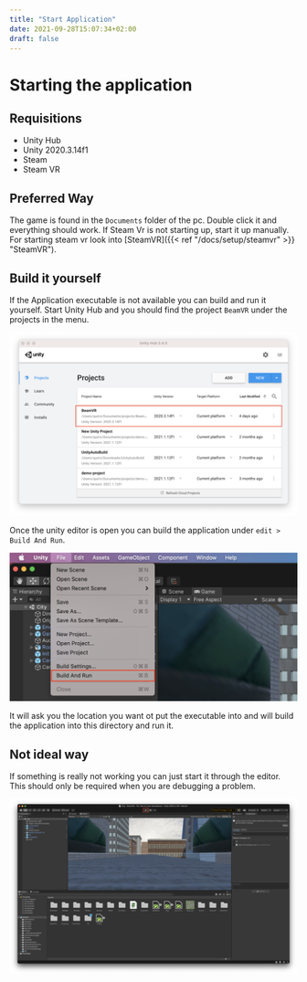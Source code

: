 ```yaml
---
title: "Start Application"
date: 2021-09-28T15:07:34+02:00
draft: false
---
```


# Starting the application

## Requisitions

- Unity Hub
- Unity 2020.3.14f1
- Steam
- Steam VR

## Preferred Way 

The game is found in the `Documents` folder of the pc. Double click it and everything should work. If Steam Vr is 
not starting up, start it up manually. For starting steam vr look into [SteamVR]({{< ref 
"/docs/setup/steamvr" >}}
"SteamVR").

## Build it yourself

If the Application executable is not available you can build and run it yourself. Start Unity Hub and you should 
find the project `BeamVR` under the projects in the menu.

![Unity Hub](./images/unity-hub.png)

Once the unity editor is open you can build the application under `edit > Build And Run`.

![Build and Run](./images/build-and-run.png)


It will ask you the location you want ot put the executable into and will build the application into this directory 
and run it.

## Not ideal way

If something is really not working you can just start it through the editor.
This should only be required when you are debugging a problem.

![Build and Run](./images/start-editor.png)
